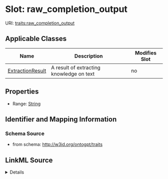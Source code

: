 

# Slot: raw_completion_output

URI: [traits:raw_completion_output](http://w3id.org/ontogpt/traits/raw_completion_output)



<!-- no inheritance hierarchy -->





## Applicable Classes

| Name | Description | Modifies Slot |
| --- | --- | --- |
| [ExtractionResult](ExtractionResult.md) | A result of extracting knowledge on text |  no  |







## Properties

* Range: [String](String.md)





## Identifier and Mapping Information







### Schema Source


* from schema: http://w3id.org/ontogpt/traits




## LinkML Source

<details>
```yaml
name: raw_completion_output
from_schema: http://w3id.org/ontogpt/traits
rank: 1000
alias: raw_completion_output
owner: ExtractionResult
domain_of:
- ExtractionResult
range: string

```
</details>